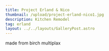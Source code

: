 ```yaml
---
title: Project Erland & Nico
thumbnail: /upload/project-erland-nico1.jpg
description: Kitchen Remodel
tag: erland
layout: ../../layouts/GalleryPost.astro
---
```

made from birch multiplax